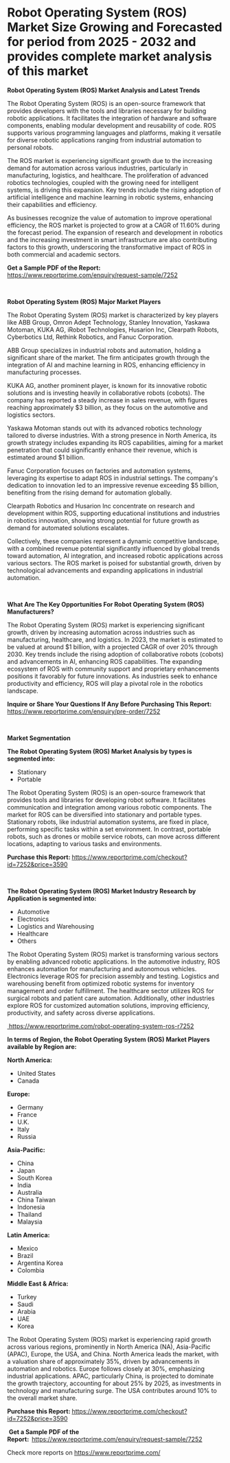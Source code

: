 <p><h1>Robot Operating System (ROS) Market Size Growing and Forecasted for period from 2025 - 2032 and provides complete market analysis of this market</h1></p><p><strong>Robot Operating System (ROS) Market Analysis and Latest Trends</strong></p>
<p><p>The Robot Operating System (ROS) is an open-source framework that provides developers with the tools and libraries necessary for building robotic applications. It facilitates the integration of hardware and software components, enabling modular development and reusability of code. ROS supports various programming languages and platforms, making it versatile for diverse robotic applications ranging from industrial automation to personal robots.</p><p>The ROS market is experiencing significant growth due to the increasing demand for automation across various industries, particularly in manufacturing, logistics, and healthcare. The proliferation of advanced robotics technologies, coupled with the growing need for intelligent systems, is driving this expansion. Key trends include the rising adoption of artificial intelligence and machine learning in robotic systems, enhancing their capabilities and efficiency.</p><p>As businesses recognize the value of automation to improve operational efficiency, the ROS market is projected to grow at a CAGR of 11.60% during the forecast period. The expansion of research and development in robotics and the increasing investment in smart infrastructure are also contributing factors to this growth, underscoring the transformative impact of ROS in both commercial and academic sectors.</p></p>
<p><strong>Get a Sample PDF of the Report:&nbsp;</strong> <a href="https://www.reportprime.com/enquiry/request-sample/7252?utm_campaign=2109&utm_medium=2&utm_source=Github&utm_content=ia&utm_term=19032025&utm_id=robot-operating-system-ros">https://www.reportprime.com/enquiry/request-sample/7252</a></p>
<p>&nbsp;</p>
<p><strong>Robot Operating System (ROS) Major Market Players</strong></p>
<p><p>The Robot Operating System (ROS) market is characterized by key players like ABB Group, Omron Adept Technology, Stanley Innovation, Yaskawa Motoman, KUKA AG, iRobot Technologies, Husarion Inc, Clearpath Robots, Cyberbotics Ltd, Rethink Robotics, and Fanuc Corporation. </p><p>ABB Group specializes in industrial robots and automation, holding a significant share of the market. The firm anticipates growth through the integration of AI and machine learning in ROS, enhancing efficiency in manufacturing processes.</p><p>KUKA AG, another prominent player, is known for its innovative robotic solutions and is investing heavily in collaborative robots (cobots). The company has reported a steady increase in sales revenue, with figures reaching approximately $3 billion, as they focus on the automotive and logistics sectors.</p><p>Yaskawa Motoman stands out with its advanced robotics technology tailored to diverse industries. With a strong presence in North America, its growth strategy includes expanding its ROS capabilities, aiming for a market penetration that could significantly enhance their revenue, which is estimated around $1 billion.</p><p>Fanuc Corporation focuses on factories and automation systems, leveraging its expertise to adapt ROS in industrial settings. The company's dedication to innovation led to an impressive revenue exceeding $5 billion, benefiting from the rising demand for automation globally.</p><p>Clearpath Robotics and Husarion Inc concentrate on research and development within ROS, supporting educational institutions and industries in robotics innovation, showing strong potential for future growth as demand for automated solutions escalates. </p><p>Collectively, these companies represent a dynamic competitive landscape, with a combined revenue potential significantly influenced by global trends toward automation, AI integration, and increased robotic applications across various sectors. The ROS market is poised for substantial growth, driven by technological advancements and expanding applications in industrial automation.</p></p>
<p>&nbsp;</p>
<p><strong>What Are The Key Opportunities For Robot Operating System (ROS) Manufacturers?</strong></p>
<p><p>The Robot Operating System (ROS) market is experiencing significant growth, driven by increasing automation across industries such as manufacturing, healthcare, and logistics. In 2023, the market is estimated to be valued at around $1 billion, with a projected CAGR of over 20% through 2030. Key trends include the rising adoption of collaborative robots (cobots) and advancements in AI, enhancing ROS capabilities. The expanding ecosystem of ROS with community support and proprietary enhancements positions it favorably for future innovations. As industries seek to enhance productivity and efficiency, ROS will play a pivotal role in the robotics landscape.</p></p>
<p><strong>Inquire or Share Your Questions If Any Before Purchasing This Report:</strong> <a href="https://www.reportprime.com/enquiry/pre-order/7252?utm_campaign=2109&utm_medium=2&utm_source=Github&utm_content=ia&utm_term=19032025&utm_id=robot-operating-system-ros">https://www.reportprime.com/enquiry/pre-order/7252</a></p>
<p>&nbsp;</p>
<p><strong>Market Segmentation</strong></p>
<p><strong>The Robot Operating System (ROS) Market Analysis by types is segmented into:</strong></p>
<p><ul><li>Stationary</li><li>Portable</li></ul></p>
<p><p>The Robot Operating System (ROS) is an open-source framework that provides tools and libraries for developing robot software. It facilitates communication and integration among various robotic components. The market for ROS can be diversified into stationary and portable types. Stationary robots, like industrial automation systems, are fixed in place, performing specific tasks within a set environment. In contrast, portable robots, such as drones or mobile service robots, can move across different locations, adapting to various tasks and environments.</p></p>
<p><strong>Purchase this Report:&nbsp;</strong><a href="https://www.reportprime.com/checkout?id=7252&price=3590&utm_campaign=2109&utm_medium=2&utm_source=Github&utm_content=ia&utm_term=19032025&utm_id=robot-operating-system-ros">https://www.reportprime.com/checkout?id=7252&price=3590</a></p>
<p>&nbsp;</p>
<p><strong>The Robot Operating System (ROS) Market Industry Research by Application is segmented into:</strong></p>
<p><ul><li>Automotive</li><li>Electronics</li><li>Logistics and Warehousing</li><li>Healthcare</li><li>Others</li></ul></p>
<p><p>The Robot Operating System (ROS) market is transforming various sectors by enabling advanced robotic applications. In the automotive industry, ROS enhances automation for manufacturing and autonomous vehicles. Electronics leverage ROS for precision assembly and testing. Logistics and warehousing benefit from optimized robotic systems for inventory management and order fulfillment. The healthcare sector utilizes ROS for surgical robots and patient care automation. Additionally, other industries explore ROS for customized automation solutions, improving efficiency, productivity, and safety across diverse applications.</p></p>
<p><a href="https://www.reportprime.com/robot-operating-system-ros-r7252?utm_campaign=2109&utm_medium=2&utm_source=Github&utm_content=ia&utm_term=19032025&utm_id=robot-operating-system-ros">&nbsp;https://www.reportprime.com/robot-operating-system-ros-r7252</a></p>
<p><strong>In terms of Region, the Robot Operating System (ROS) Market Players available by Region are:</strong></p>
<p>
    <p> <strong> North America: </strong>
        <ul>
            <li>United States</li>
            <li>Canada</li>
        </ul>
        </p> 
    <p> <strong> Europe: </strong>
        <ul>
            <li>Germany</li>
            <li>France</li>
            <li>U.K.</li>
            <li>Italy</li>
            <li>Russia</li>
        </ul>
        </p> 
    <p> <strong> Asia-Pacific: </strong>
        <ul>
            <li>China</li>
            <li>Japan</li>
            <li>South Korea</li>
            <li>India</li>
            <li>Australia</li>
            <li>China Taiwan</li>
            <li>Indonesia</li>
            <li>Thailand</li>
            <li>Malaysia</li>
        </ul>
        </p> 
    <p> <strong> Latin America: </strong>
        <ul>
            <li>Mexico</li>
            <li>Brazil</li>
            <li>Argentina Korea</li>
            <li>Colombia</li>
        </ul>
        </p> 
    <p> <strong> Middle East & Africa: </strong>
        <ul>
            <li>Turkey</li>
            <li>Saudi</li>
            <li>Arabia</li>
            <li>UAE</li>
            <li>Korea</li>
        </ul>
    </p>
    </p>
<p><p>The Robot Operating System (ROS) market is experiencing rapid growth across various regions, prominently in North America (NA), Asia-Pacific (APAC), Europe, the USA, and China. North America leads the market, with a valuation share of approximately 35%, driven by advancements in automation and robotics. Europe follows closely at 30%, emphasizing industrial applications. APAC, particularly China, is projected to dominate the growth trajectory, accounting for about 25% by 2025, as investments in technology and manufacturing surge. The USA contributes around 10% to the overall market share.</p></p>
<p><strong>Purchase this Report: </strong><a href="https://www.reportprime.com/checkout?id=7252&price=3590&utm_campaign=2109&utm_medium=2&utm_source=Github&utm_content=ia&utm_term=19032025&utm_id=robot-operating-system-ros">https://www.reportprime.com/checkout?id=7252&price=3590</a></p>
<p>&nbsp;<strong>Get a Sample PDF of the Report:&nbsp;&nbsp;</strong><a href="https://www.reportprime.com/enquiry/request-sample/7252?utm_campaign=2109&utm_medium=2&utm_source=Github&utm_content=ia&utm_term=19032025&utm_id=robot-operating-system-ros">https://www.reportprime.com/enquiry/request-sample/7252</a></p>
<p><strong></strong></p>
<p>Check more reports on <a href="https://www.reportprime.com/?utm_campaign=2109&utm_medium=2&utm_source=Github&utm_content=ia&utm_term=19032025&utm_id=robot-operating-system-ros">https://www.reportprime.com/</a></p>